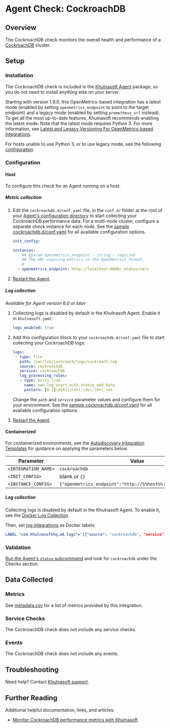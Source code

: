 # Agent Check: CockroachDB

## Overview

The CockroachDB check monitors the overall health and performance of a [CockroachDB][1] cluster.

## Setup

### Installation

The CockroachDB check is included in the [Khulnasoft Agent][2] package, so you do not
need to install anything else on your server.

Starting with version 1.9.0, this OpenMetrics-based integration has a latest mode (enabled by setting `openmetrics_endpoint` to point to the target endpoint) and a legacy mode (enabled by setting `prometheus_url` instead). To get all the most up-to-date features, Khulnasoft recommends enabling the latest mode. Note that the latest mode requires Python 3. For more information, see [Latest and Legacy Versioning For OpenMetrics-based Integrations][14].

For hosts unable to use Python 3, or to use legacy mode, see the following [configuration][13].

### Configuration

<!-- xxx tabs xxx -->
<!-- xxx tab "Host" xxx -->

#### Host

To configure this check for an Agent running on a host:

##### Metric collection

1. Edit the `cockroachdb.d/conf.yaml` file, in the `conf.d/` folder at the root of your [Agent's configuration directory][3] to start collecting your CockroachDB performance data. For a multi-node cluster, configure a separate check instance for each node. See the [sample cockroachdb.d/conf.yaml][4] for all available configuration options.

   ```yaml
   init_config:

   instances:
       ## @param openmetrics_endpoint - string - required
       ## The URL exposing metrics in the OpenMetrics format.
       #
     - openmetrics_endpoint: http://localhost:8080/_status/vars
   ```

2. [Restart the Agent][5].

##### Log collection

_Available for Agent version 6.0 or later_

1. Collecting logs is disabled by default in the Khulnasoft Agent. Enable it in `khulnasoft.yaml`:

   ```yaml
   logs_enabled: true
   ```

2. Add this configuration block to your `cockroachdb.d/conf.yaml` file to start collecting your CockroachDB logs:

   ```yaml
   logs:
    - type: file
      path: /var/lib/cockroach/logs/cockroach.log
      source: cockroachdb
      service: cockroachdb
      log_processing_rules:
      - type: multi_line
        name: new_log_start_with_status_and_date
        pattern: [A-Z]\d{6}\s\d+\:\d+\:\d+\.\d+
   ```

    Change the `path` and `service` parameter values and configure them for your environment. See the [sample cockroachdb.d/conf.yaml][4] for all available configuration options.

3. [Restart the Agent][5].

<!-- xxz tab xxx -->
<!-- xxx tab "Containerized" xxx -->

#### Containerized

For containerized environments, see the [Autodiscovery Integration Templates][6] for guidance on applying the parameters below.

| Parameter            | Value                                                    |
| -------------------- | -------------------------------------------------------- |
| `<INTEGRATION_NAME>` | `cockroachdb`                                            |
| `<INIT_CONFIG>`      | blank or `{}`                                            |
| `<INSTANCE_CONFIG>`  | `{"openmetrics_endpoint":"http://%%host%%:8080/_status/vars"}` |

##### Log collection

Collecting logs is disabled by default in the Khulnasoft Agent. To enable it, see the [Docker Log Collection][7].

Then, set [log integrations][7] as Docker labels:

```yaml
LABEL "com.khulnasofthq.ad.logs"='[{"source": "cockroachdb", "service": "<SERVICE_NAME>"}]'
```

<!-- xxz tab xxx -->
<!-- xxz tabs xxx -->

### Validation

[Run the Agent's `status` subcommand][8] and look for `cockroachdb` under the Checks section.

## Data Collected

### Metrics

See [metadata.csv][9] for a list of metrics provided by this integration.

### Service Checks

The CockroachDB check does not include any service checks.

### Events

The CockroachDB check does not include any events.

## Troubleshooting

Need help? Contact [Khulnasoft support][10].

## Further Reading

Additional helpful documentation, links, and articles:

- [Monitor CockroachDB performance metrics with Khulnasoft][11]

[1]: https://www.cockroachlabs.com/product/cockroachdb
[2]: https://app.khulnasoft.com/account/settings/agent/latest
[3]: https://docs.khulnasoft.com/agent/guide/agent-configuration-files/
[4]: https://github.com/KhulnaSoft/integrations-core/blob/master/cockroachdb/khulnasoft_checks/cockroachdb/data/conf.yaml.example
[5]: https://docs.khulnasoft.com/agent/guide/agent-commands/#start-stop-and-restart-the-agent
[6]: https://docs.khulnasoft.com/agent/kubernetes/integrations/
[7]: https://docs.khulnasoft.com/agent/docker/log/?tab=containerinstallation#log-integrations
[8]: https://docs.khulnasoft.com/agent/guide/agent-commands/#agent-status-and-information
[9]: https://github.com/KhulnaSoft/integrations-core/blob/master/cockroachdb/metadata.csv
[10]: https://docs.khulnasoft.com/help/
[11]: https://www.khulnasoft.com/blog/monitor-cockroachdb-performance-metrics-with-khulnasoft
[12]: https://docs.khulnasoft.com/integrations/openmetrics/
[13]: https://github.com/KhulnaSoft/integrations-core/blob/7.33.x/cockroachdb/khulnasoft_checks/cockroachdb/data/conf.yaml.example
[14]: https://docs.khulnasoft.com/integrations/guide/versions-for-openmetrics-based-integrations